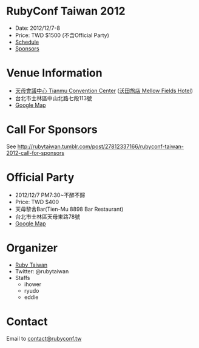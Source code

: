 RubyConf Taiwan 2012 
==

* Date: 2012/12/7-8
* Price: TWD $1500 (不含Official Party)
* [Schedule](https://github.com/rubytaiwan/rubyconf.tw/blob/master/2012/speakers/schedule.md)
* [Sponsors](https://github.com/rubytaiwan/rubyconf.tw/blob/master/2012/sponsors/sponsors.txt)


Venue Information
===

* [天母會議中心 Tianmu Convention Center](http://domain.ntifo.meworks.cc/page.aspx?no=101091218175935229) ([沃田旅店 Mellow Fields Hotel](https://www.facebook.com/MellowFieldsHotel))
* 台北市士林區中山北路七段113號
* [Google Map](https://maps.google.com/maps?q=%E5%8F%B0%E5%8C%97%E5%B8%82%E5%A3%AB%E6%9E%97%E5%8D%80%E4%B8%AD%E5%B1%B1%E5%8C%97%E8%B7%AF%E4%B8%83%E6%AE%B5113%E8%99%9F&hl=zh-TW&ie=UTF8&sll=19.228177,-23.027344&sspn=67.759997,72.861328&hnear=111%E5%8F%B0%E7%81%A3%E5%8F%B0%E5%8C%97%E5%B8%82%E5%A3%AB%E6%9E%97%E5%8D%80%E4%B8%AD%E5%B1%B1%E5%8C%97%E8%B7%AF%E4%B8%83%E6%AE%B5113%E8%99%9F&t=m&z=17)
 

Call For Sponsors
===

See http://rubytaiwan.tumblr.com/post/27812337166/rubyconf-taiwan-2012-call-for-sponsors

Official Party
===

* 2012/12/7 PM7:30~不醉不歸
* Price: TWD $400
* 天母黎舍Bar(Tien-Mu 8898 Bar Restaurant)
* 台北市士林區天母東路78號
* [Google Map](https://maps.google.com/maps?q=%E5%8F%B0%E5%8C%97%E5%B8%82%E5%A3%AB%E6%9E%97%E5%8D%80%E5%A4%A9%E6%AF%8D%E6%9D%B1%E8%B7%AF78%E8%99%9F&hl=zh-TW&ie=UTF8&ll=25.118049,121.535193&spn=0.008383,0.008894&sll=25.1224,121.531654&sspn=0.008383,0.008894&hnear=111%E5%8F%B0%E7%81%A3%E5%8F%B0%E5%8C%97%E5%B8%82%E5%A3%AB%E6%9E%97%E5%8D%80%E5%A4%A9%E6%AF%8D%E6%9D%B1%E8%B7%AF78%E8%99%9F&t=m&z=17)
 
Organizer
===

* [Ruby Taiwan](http://ruby.tw)
* Twitter: @rubytaiwan
* Staffs
  * ihower
  * ryudo
  * eddie

Contact
===

Email to contact@rubyconf.tw